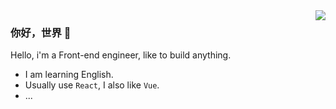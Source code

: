 <img align="right" src="https://github-readme-stats.vercel.app/api?username=yunying1&show_icons=true&icon_color=CE1D2D&text_color=718096&bg_color=ffffff&hide_title=true" />

### 你好，世界 👋

Hello, i'm a Front-end engineer, like to build anything.

- I am learning English.
- Usually use `React`, I also like `Vue`.
- ...
